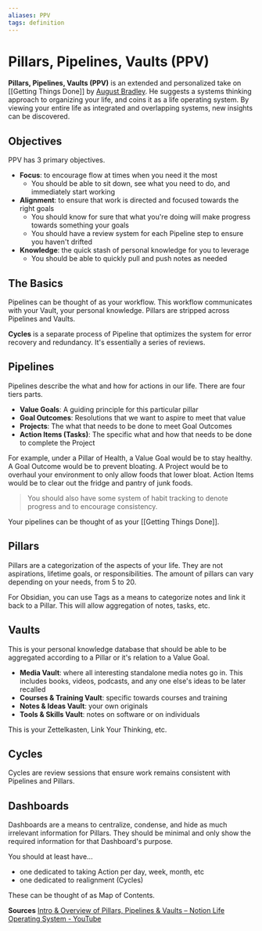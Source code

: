 ```yaml
---
aliases: PPV
tags: definition
---
```

# Pillars, Pipelines, Vaults (PPV)
**Pillars, Pipelines, Vaults (PPV)** is an extended and personalized take on [[Getting Things Done]] by [August Bradley](https://www.youtube.com/channel/UCfqj2oq6LVmR3ybC2nfjqKg). He suggests a systems thinking approach to organizing your life, and coins it as a life operating system. By viewing your entire life as integrated and overlapping systems, new insights can be discovered.

## Objectives
PPV has 3 primary objectives.
- **Focus**: to encourage flow at times when you need it the most
	- You should be able to sit down, see what you need to do, and immediately start working
- **Alignment**: to ensure that work is directed and focused towards the right goals
	- You should know for sure that what you're doing will make progress towards something your goals
	- You should have a review system for each Pipeline step to ensure you haven't drifted
- **Knowledge**: the quick stash of personal knowledge for you to leverage
	- You should be able to quickly pull and push notes as needed

## The Basics
Pipelines can be thought of as your workflow. This workflow communicates with your Vault, your personal knowledge. Pillars are stripped across Pipelines and Vaults.

**Cycles** is a separate process of Pipeline that optimizes the system for error recovery and redundancy. It's essentially a series of reviews.

## Pipelines
Pipelines describe the what and how for actions in our life. There are four tiers parts.
- **Value Goals**: A guiding principle for this particular pillar
- **Goal Outcomes**: Resolutions that we want to aspire to meet that value
- **Projects**: The what that needs to be done to meet Goal Outcomes
- **Action Items (Tasks)**: The specific what and how that needs to be done to complete the Project

For example, under a Pillar of Health, a Value Goal would be to stay healthy. A Goal Outcome would be to prevent bloating. A Project would be to overhaul your environment to only allow foods that lower bloat. Action Items would be to clear out the fridge and pantry of junk foods.

> You should also have some system of habit tracking to denote progress and to encourage consistency.

Your pipelines can be thought of as your [[Getting Things Done]].

## Pillars
Pillars are a categorization of the aspects of your life. They are not aspirations, lifetime goals, or responsibilities. The amount of pillars can vary depending on your needs, from 5 to 20.

For Obsidian, you can use Tags as a means to categorize notes and link it back to a Pillar. This will allow aggregation of notes, tasks, etc.

## Vaults
This is your personal knowledge database that should be able to be aggregated according to a Pillar or it's relation to a Value Goal.
- **Media Vault**: where all interesting standalone media notes go in. This includes books, videos, podcasts, and any one else's ideas to be later recalled
- **Courses & Training Vault**: specific towards courses and training
- **Notes & Ideas Vault**: your own originals
- **Tools & Skills Vault**: notes on software or on individuals

This is your Zettelkasten, Link Your Thinking, etc.

## Cycles
Cycles are review sessions that ensure work remains consistent with Pipelines and Pillars.

## Dashboards
Dashboards are a means to centralize, condense, and hide as much irrelevant information for Pillars. They should be minimal and only show the required information for that Dashboard's purpose.

You should at least have...
- one dedicated to taking Action per day, week, month, etc
- one dedicated to realignment (Cycles)

These can be thought of as Map of Contents.

**Sources**
[Intro & Overview of Pillars, Pipelines & Vaults – Notion Life Operating System - YouTube](https://www.youtube.com/watch?v=d93SGaf82OM)